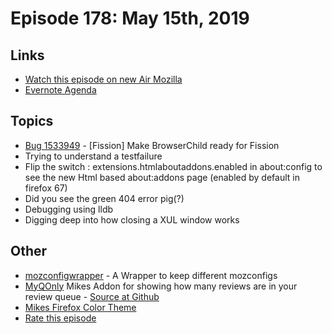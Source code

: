 # Episode 178: May 15th, 2019

## Links
* [Watch this episode on new Air Mozilla](https://air.mozilla.org/event-redirect/330401/)
* [Evernote Agenda](https://www.evernote.com/shard/s434/client/snv?noteGuid=18247142-4377-43d6-b73e-0fbe98d07bcf&noteKey=5da7a358d262eff0&sn=https%3A%2F%2Fwww.evernote.com%2Fshard%2Fs434%2Fsh%2F18247142-4377-43d6-b73e-0fbe98d07bcf%2F5da7a358d262eff0&title=May%2B15th%252C%2B2019%2B-%2BEpisode%2B178)

## Topics
* [Bug 1533949](https://bugzilla.mozilla.org/show_bug.cgi?id=1533949) - [Fission] Make BrowserChild ready for Fission
* Trying to understand a testfailure
* Flip the switch : extensions.htmlaboutaddons.enabled  in about:config to see the new Html based about:addons page (enabled by default in firefox 67)
* Did you see the green 404 error pig(?)
* Debugging using lldb
* Digging deep into how closing a XUL window works

## Other
* [mozconfigwrapper](https://github.com/ahal/mozconfigwrapper) - A Wrapper to keep different mozconfigs
* [MyQOnly](https://addons.mozilla.org/en-US/firefox/addon/myqonly/) Mikes Addon for showing how many reviews are in your review queue - [Source at Github](https://github.com/mikeconley/myqonly)
* [Mikes Firefox Color Theme](https://addons.mozilla.org/en-US/firefox/addon/electricbluegaloo/)
* [Rate this episode](https://forms.gle/MeCrGKQbA1b2vQkH7)

